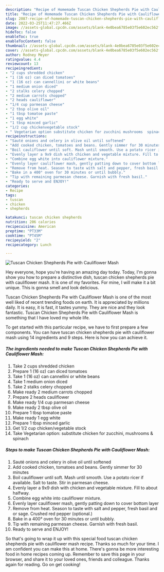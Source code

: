 ```yaml
---
description: "Recipe of Homemade Tuscan Chicken Shepherds Pie with Cauliflower Mash"
title: "Recipe of Homemade Tuscan Chicken Shepherds Pie with Cauliflower Mash"
slug: 2087-recipe-of-homemade-tuscan-chicken-shepherds-pie-with-cauliflower-mash
date: 2022-03-25T11:47:27.466Z
image: //assets-global.cpcdn.com/assets/blank-4e0bea6785e03f5e602ec562f230caae08da540cada707380b4fe1bbebba43da.png
hideToc: false
enableToc: true
enableTocContent: false
thumbnail: //assets-global.cpcdn.com/assets/blank-4e0bea6785e03f5e602ec562f230caae08da540cada707380b4fe1bbebba43da.png
cover: //assets-global.cpcdn.com/assets/blank-4e0bea6785e03f5e602ec562f230caae08da540cada707380b4fe1bbebba43da.png
author: Rodney Meyer
ratingvalue: 4.4
reviewcount: 13
recipeingredient:
- "2 cups shredded chicken"
- "1 (16 oz) can diced tomatoes"
- "1 (16 oz) can cannellini or white beans"
- "1 medium onion diced"
- "2 stalks celery chopped"
- "2 medium carrots chopped"
- "2 heads cauliflower"
- "1/4 cup parmesan cheese"
- "2 tbsp olive oil"
- "1 tbsp tomatoe paste"
- "1 egg white"
- "1 tbsp minced garlic"
- "1/2 cup chickenvegetable stock"
- " Vegetarian option substitute chicken for zucchini mushrooms  spinach"
recipeinstructions:
- "Sauté onions and celery in olive oil until softened"
- "Add cooked chicken, tomatoes and beans. Gently simmer for 30 minutes"
- "Boil cauliflower until soft. Mash until smooth. Use a potato ricer if available. Salt to taste. Stir in parmesan cheese."
- "Evenly layer a 9x9 dish with chicken and vegetable mixture. Fill to about halfway."
- "Combine egg white into cauliflower mixture."
- "Evenly layer cauliflower mash, gently patting down to cover bottom layer"
- "Remove from heat. Season to taste with salt and pepper, fresh basil and or sage. Crushed red pepper (optional.)"
- "Bake in a 400° oven for 30 minutes or until bubbly."
- "Tip with remaining parmesan cheese. Garnish with fresh basil."
- "Ready to serve and ENJOY!"
categories:
- Recipe
tags:
- tuscan
- chicken
- shepherds

katakunci: tuscan chicken shepherds 
nutrition: 206 calories
recipecuisine: American
preptime: "PT33M"
cooktime: "PT45M"
recipeyield: "2"
recipecategory: Lunch

---
```



![Tuscan Chicken Shepherds Pie with Cauliflower Mash](//assets-global.cpcdn.com/assets/blank-4e0bea6785e03f5e602ec562f230caae08da540cada707380b4fe1bbebba43da.png)

Hey everyone, hope you're having an amazing day today. Today, I'm gonna show you how to prepare a distinctive dish, tuscan chicken shepherds pie with cauliflower mash. It is one of my favorites. For mine, I will make it a bit unique. This is gonna smell and look delicious.

Tuscan Chicken Shepherds Pie with Cauliflower Mash is one of the most well liked of recent trending foods on earth. It is appreciated by millions daily. It is easy, it is fast, it tastes yummy. They are nice and they look fantastic. Tuscan Chicken Shepherds Pie with Cauliflower Mash is something that I have loved my whole life.




To get started with this particular recipe, we have to first prepare a few components. You can have tuscan chicken shepherds pie with cauliflower mash using 14 ingredients and 9 steps. Here is how you can achieve it.

<!--inarticleads1-->

##### The ingredients needed to make Tuscan Chicken Shepherds Pie with Cauliflower Mash:

1. Take 2 cups shredded chicken
1. Prepare 1 (16 oz) can diced tomatoes
1. Take 1 (16 oz) can cannellini or white beans
1. Take 1 medium onion diced
1. Take 2 stalks celery chopped
1. Make ready 2 medium carrots chopped
1. Prepare 2 heads cauliflower
1. Make ready 1/4 cup parmesan cheese
1. Make ready 2 tbsp olive oil
1. Prepare 1 tbsp tomatoe paste
1. Make ready 1 egg white
1. Prepare 1 tbsp minced garlic
1. Get 1/2 cup chicken/vegetable stock
1. Take  Vegetarian option: substitute chicken for zucchini, mushrooms & spinach




<!--inarticleads2-->

##### Steps to make Tuscan Chicken Shepherds Pie with Cauliflower Mash:

1. Sauté onions and celery in olive oil until softened
1. Add cooked chicken, tomatoes and beans. Gently simmer for 30 minutes
1. Boil cauliflower until soft. Mash until smooth. Use a potato ricer if available. Salt to taste. Stir in parmesan cheese.
1. Evenly layer a 9x9 dish with chicken and vegetable mixture. Fill to about halfway.
1. Combine egg white into cauliflower mixture.
1. Evenly layer cauliflower mash, gently patting down to cover bottom layer
1. Remove from heat. Season to taste with salt and pepper, fresh basil and or sage. Crushed red pepper (optional.)
1. Bake in a 400° oven for 30 minutes or until bubbly.
1. Tip with remaining parmesan cheese. Garnish with fresh basil.
1. Ready to serve and ENJOY!



So that's going to wrap it up with this special food tuscan chicken shepherds pie with cauliflower mash recipe. Thanks so much for your time. I am confident you can make this at home. There's gonna be more interesting food in home recipes coming up. Remember to save this page in your browser, and share it to your loved ones, friends and colleague. Thanks again for reading. Go on get cooking!
